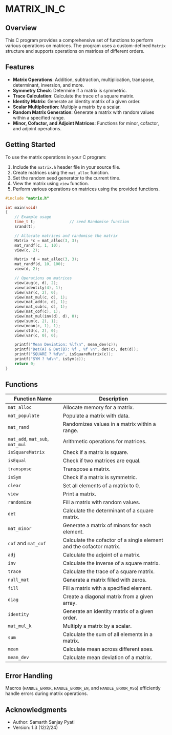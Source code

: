 # MATRIX_IN_C

## Overview

This C program provides a comprehensive set of functions to perform various operations on matrices. The program uses a custom-defined `Matrix` structure and supports operations on matrices of different orders.

## Features

- **Matrix Operations**: Addition, subtraction, multiplication, transpose, determinant, inversion, and more.
- **Symmetry Check**: Determine if a matrix is symmetric.
- **Trace Calculation**: Calculate the trace of a square matrix.
- **Identity Matrix**: Generate an identity matrix of a given order.
- **Scalar Multiplication**: Multiply a matrix by a scalar.
- **Random Matrix Generation**: Generate a matrix with random values within a specified range.
- **Minor, Cofactor, and Adjoint Matrices**: Functions for minor, cofactor, and adjoint operations.

## Getting Started

To use the matrix operations in your C program:

1. Include the `matrix.h` header file in your source file.
2. Create matrices using the `mat_alloc` function.
3. Set the random seed generator to the current time.
4. View the matrix using `view` function.
5. Perform various operations on matrices using the provided functions.

```c
#include "matrix.h"

int main(void)
{
    // Example usage
    time_t t;               // seed Randomise function
    srand(t);

    // Allocate matrices and randomise the matrix
    Matrix *c = mat_alloc(3, 3);
    mat_randf(c, 1, 10);
    view(c, 2);

    Matrix *d = mat_alloc(3, 3);
    mat_randf(d, 10, 100);
    view(d, 2);

    // Operations on matrices
    view(aug(c, d), 2);
    view(identity(4), 1);
    view(var(c, 2), 0);
    view(mat_mul(c, d), 1);
    view(mat_add(c, d), 1);
    view(mat_sub(c, d), 1);
    view(mat_cof(c), 1);
    view(mat_mul(inv(d), d), 0);
    view(sum(c, 2), 1);
    view(mean(c, 1), 1);
    view(std(c, 2), 0);
    view(var(c, 0), 0);

    printf("Mean Deviation: %lf\n", mean_dev(c));
    printf("Det(A) & Det(B): %f , %f \n", det(c), det(d));
    printf("SQUARE ? %d\n", isSquareMatrix(c));
    printf("SYM ? %d\n", isSym(c));
    return 0;
}
```

## Functions

| Function Name | Description |
| ------------- | ----------- |
| `mat_alloc` | Allocate memory for a matrix. |
| `mat_populate` | Populate a matrix with data. |
| `mat_rand` | Randomizes values in a matrix within a range. |
| `mat_add`, `mat_sub`, `mat_mul` | Arithmetic operations for matrices. |
| `isSquareMatrix` | Check if a matrix is square. |
| `isEqual` | Check if two matrices are equal. |
| `transpose` | Transpose a matrix. |
| `isSym` | Check if a matrix is symmetric. |
| `clear` | Set all elements of a matrix to 0. |
| `view` | Print a matrix. |
| `randomize` | Fill a matrix with random values. |
| `det` | Calculate the determinant of a square matrix. |
| `mat_minor` | Generate a matrix of minors for each element. |
| `cof` and `mat_cof` | Calculate the cofactor of a single element and the cofactor matrix. |
| `adj` | Calculate the adjoint of a matrix. |
| `inv` | Calculate the inverse of a square matrix. |
| `trace` | Calculate the trace of a square matrix. |
| `null_mat` | Generate a matrix filled with zeros. |
| `fill` | Fill a matrix with a specified element. |
| `diag` | Create a diagonal matrix from a given array. |
| `identity` | Generate an identity matrix of a given order. |
| `mat_mul_k` | Multiply a matrix by a scalar. |
| `sum` | Calculate the sum of all elements in a matrix. |
| `mean` | Calculate mean across different axes. |
| `mean_dev` | Calculate mean deviation of a matrix. |

## Error Handling

Macros (`HANDLE_ERROR`, `HANDLE_ERROR_EN`, and `HANDLE_ERROR_MSG`) efficiently handle errors during matrix operations.

## Acknowledgments

- Author: Samarth Sanjay Pyati
- Version: 1.3 (12/2/24)

